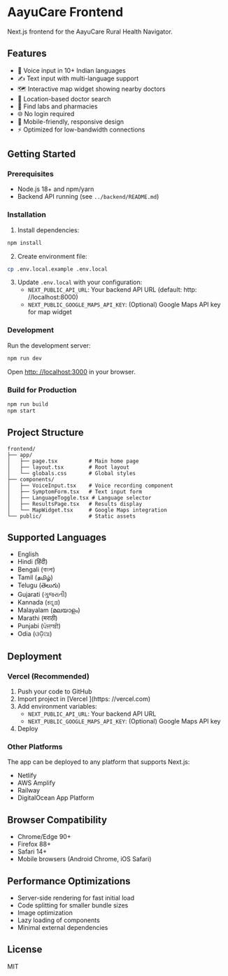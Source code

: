 # AayuCare Frontend

Next.js frontend for the AayuCare Rural Health Navigator.

## Features

- 🎤 Voice input in 10+ Indian languages
- ✍️ Text input with multi-language support
- 🗺️ Interactive map widget showing nearby doctors
- 📍 Location-based doctor search
- 🏥 Find labs and pharmacies
- 🌐 No login required
- 📱 Mobile-friendly, responsive design
- ⚡ Optimized for low-bandwidth connections

## Getting Started

### Prerequisites

- Node.js 18+ and npm/yarn
- Backend API running (see `../backend/README.md`)

### Installation

1. Install dependencies:

```bash
npm install
```

2. Create environment file:

```bash
cp .env.local.example .env.local
```

3. Update `.env.local` with your configuration:
   - `NEXT_PUBLIC_API_URL`: Your backend API URL (default: http: //localhost:8000)
   - `NEXT_PUBLIC_GOOGLE_MAPS_API_KEY`: (Optional) Google Maps API key for map widget

### Development

Run the development server:

```bash
npm run dev
```

Open [http: //localhost:3000](http://localhost:3000) in your browser.

### Build for Production

```bash
npm run build
npm start
```

## Project Structure

```
frontend/
├── app/
│   ├── page.tsx          # Main home page
│   ├── layout.tsx        # Root layout
│   └── globals.css       # Global styles
├── components/
│   ├── VoiceInput.tsx    # Voice recording component
│   ├── SymptomForm.tsx   # Text input form
│   ├── LanguageToggle.tsx # Language selector
│   ├── ResultsPage.tsx   # Results display
│   └── MapWidget.tsx     # Google Maps integration
└── public/               # Static assets
```

## Supported Languages

- English
- Hindi (हिंदी)
- Bengali (বাংলা)
- Tamil (தமிழ்)
- Telugu (తెలుగు)
- Gujarati (ગુજરાતી)
- Kannada (ಕನ್ನಡ)
- Malayalam (മലയാളം)
- Marathi (मराठी)
- Punjabi (ਪੰਜਾਬੀ)
- Odia (ଓଡ଼ିଆ)

## Deployment

### Vercel (Recommended)

1. Push your code to GitHub
2. Import project in [Vercel
    ](https: //vercel.com)
3. Add environment variables:
   - `NEXT_PUBLIC_API_URL`: Your backend API URL
   - `NEXT_PUBLIC_GOOGLE_MAPS_API_KEY`: (Optional) Google Maps API key
4. Deploy

### Other Platforms

The app can be deployed to any platform that supports Next.js:
- Netlify
- AWS Amplify
- Railway
- DigitalOcean App Platform

## Browser Compatibility

- Chrome/Edge 90+
- Firefox 88+
- Safari 14+
- Mobile browsers (Android Chrome, iOS Safari)

## Performance Optimizations

- Server-side rendering for fast initial load
- Code splitting for smaller bundle sizes
- Image optimization
- Lazy loading of components
- Minimal external dependencies

## License

MIT
